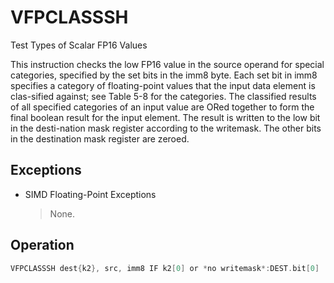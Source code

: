 # VFPCLASSSH

Test Types of Scalar FP16 Values

This instruction checks the low FP16 value in the source operand for special categories, specified by the set bits in the imm8 byte.
Each set bit in imm8 specifies a category of floating-point values that the input data element is clas-sified against; see Table 5-8 for the categories.
The classified results of all specified categories of an input value are ORed together to form the final boolean result for the input element.
The result is written to the low bit in the desti-nation mask register according to the writemask.
The other bits in the destination mask register are zeroed.

## Exceptions

- SIMD Floating-Point Exceptions
  > None.

## Operation

```C
VFPCLASSSH dest{k2}, src, imm8 IF k2[0] or *no writemask*:DEST.bit[0] := check_fp_class_fp16(src.fp16[0], imm8) // see VFPCLASSPHELSE:DEST.bit[0] := 0DEST[MAXKL-1:1] := 0 Intel C/C++ Compiler Intrinsic EquivalentVFPCLASSSH __mmask8 _mm_fpclass_sh_mask (__m128h a, int imm8);VFPCLASSSH __mmask8 _mm_mask_fpclass_sh_mask (__mmask8 k1, __m128h a, int imm8);
```
